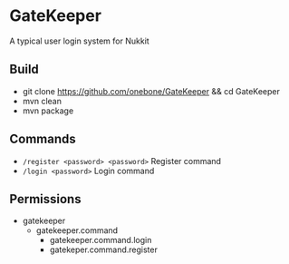 # GateKeeper
A typical user login system for Nukkit

## Build
- git clone https://github.com/onebone/GateKeeper && cd GateKeeper
- mvn clean
- mvn package

## Commands
- `/register <password> <password>` Register command
- `/login <password>` Login command

## Permissions
- gatekeeper
  - gatekeeper.command
    - gatekeeper.command.login
	- gatekeper.command.register